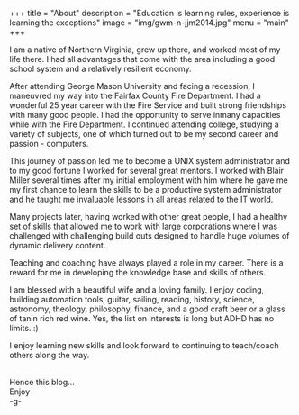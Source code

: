 +++
title = "About"
description = "Education is learning rules, experience is learning the exceptions"
image = "img/gwm-n-jjm2014.jpg"
menu = "main"
+++

<p class="introduction">I am a native of Northern Virginia, grew up there, and worked most of my life there. I had all advantages that come with the area including a good school system and a relatively resilient economy.</p>

After attending George Mason University and facing a recession, I maneuvred my way into the Fairfax County Fire Department. I had a wonderful 25 year career with the Fire Service and built strong friendships with many good people. I had the opportunity to serve inmany capacities while with the Fire Department. I continued attending college, studying a variety of subjects, one of which turned out to be  my second career and passion - computers.

This journey of passion led me to become a UNIX system administrator and to my good fortune I worked for several great mentors. I worked with Blair Miller several times after my initial employment with him where he gave me my first chance to learn the skills to be a productive system administrator and he taught me invaluable lessons in all areas related to the IT world.

Many projects later, having worked with other great people, I had a healthy set  of skills that allowed me to work with large corporations where I was challenged with challenging build outs designed to handle huge volumes of dynamic delivery content.

Teaching and coaching have always played a role in my career.   There is a reward for me in developing the knowledge base and skills of others.

I am blessed with a beautiful wife and a loving family. I enjoy coding, building automation tools, guitar, sailing, reading, history, science, astronomy, theology, philosophy, finance, and a good craft beer or a glass of tanin rich red wine. Yes, the list on interests is long but ADHD has no limits. :)

I enjoy learning new skills and look forward to continuing to teach/coach others along the way. 

<br>
Hence this blog...
<br>
Enjoy
<br>
-g-
<br>
